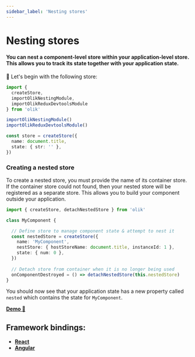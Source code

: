 ```yaml
---
sidebar_label: 'Nesting stores'
---
```


# Nesting stores

#### You can nest a component-level store within your application-level store. This allows you to track its state together with your application state. 



🥚 Let's begin with the following store:
```ts
import {
  createStore,
  importOlikNestingModule,
  importOlikReduxDevtoolsModule
} from 'olik'

importOlikNestingModule()
importOlikReduxDevtoolsModule()

const store = createStore({
  name: document.title,
  state: { str: '' },
})
```

### Creating a nested store
To create a nested store, you must provide the name of its container store. If the container store could not found, then your nested store will be registered as a separate store. This allows you to build your component outside your application.
```ts {8}
import { createStore, detachNestedStore } from 'olik'

class MyComponent {

  // Define store to manage component state & attempt to nest it
  const nestedStore = createStore({
    name: 'MyComponent',
    nestStore: { hostStoreName: document.title, instanceId: 1 },
    state: { num: 0 },
  })
  
  // Detach store from container when it is no longer being used
  onComponentDestroyed = () => detachNestedStore(this.nestedStore)
}
```
You should now see that your application state has a new property called `nested` which contains the state for `MyComponent`.

[**Demo 🥚**](https://codesandbox.io/s/attached-component-store-d9xqk?file=/src/index.ts)

## Framework bindings:
* [**React**](react)
* [**Angular**](angular)